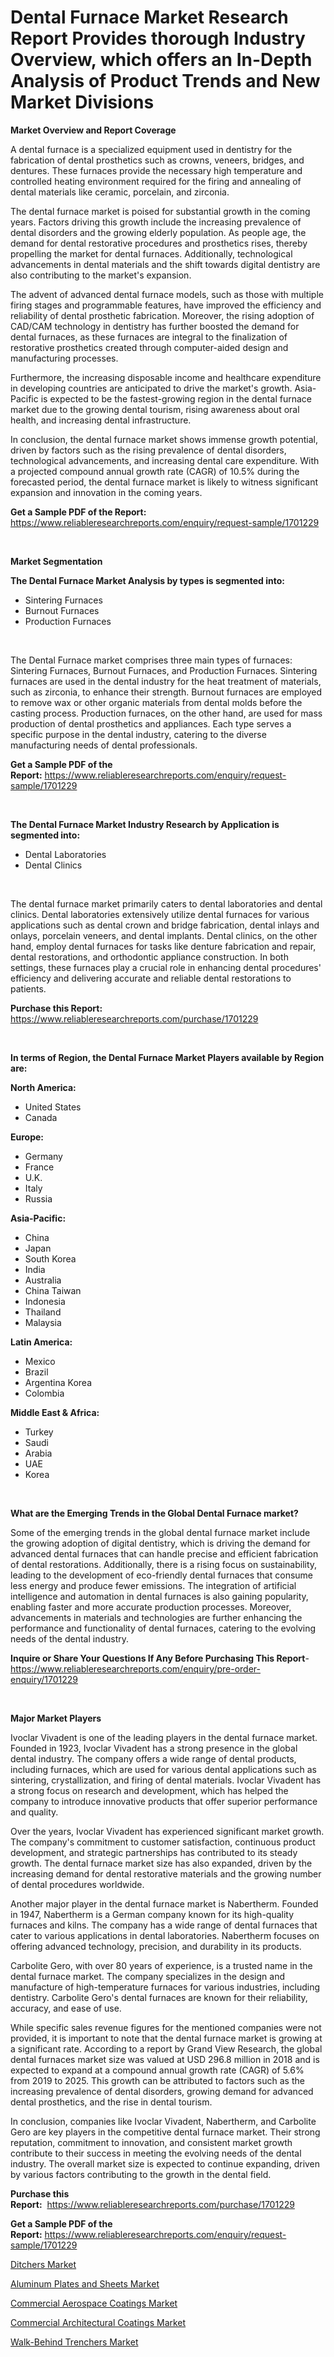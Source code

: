 <p><h1>Dental Furnace Market Research Report Provides thorough Industry Overview, which offers an In-Depth Analysis of Product Trends and New Market Divisions</h1></p><p><strong>Market Overview and Report Coverage</strong></p>
<p><p>A dental furnace is a specialized equipment used in dentistry for the fabrication of dental prosthetics such as crowns, veneers, bridges, and dentures. These furnaces provide the necessary high temperature and controlled heating environment required for the firing and annealing of dental materials like ceramic, porcelain, and zirconia.</p><p>The dental furnace market is poised for substantial growth in the coming years. Factors driving this growth include the increasing prevalence of dental disorders and the growing elderly population. As people age, the demand for dental restorative procedures and prosthetics rises, thereby propelling the market for dental furnaces. Additionally, technological advancements in dental materials and the shift towards digital dentistry are also contributing to the market's expansion.</p><p>The advent of advanced dental furnace models, such as those with multiple firing stages and programmable features, have improved the efficiency and reliability of dental prosthetic fabrication. Moreover, the rising adoption of CAD/CAM technology in dentistry has further boosted the demand for dental furnaces, as these furnaces are integral to the finalization of restorative prosthetics created through computer-aided design and manufacturing processes.</p><p>Furthermore, the increasing disposable income and healthcare expenditure in developing countries are anticipated to drive the market's growth. Asia-Pacific is expected to be the fastest-growing region in the dental furnace market due to the growing dental tourism, rising awareness about oral health, and increasing dental infrastructure.</p><p>In conclusion, the dental furnace market shows immense growth potential, driven by factors such as the rising prevalence of dental disorders, technological advancements, and increasing dental care expenditure. With a projected compound annual growth rate (CAGR) of 10.5% during the forecasted period, the dental furnace market is likely to witness significant expansion and innovation in the coming years.</p></p>
<p><strong>Get a Sample PDF of the Report:</strong> <a href="https://www.reliableresearchreports.com/enquiry/request-sample/1701229">https://www.reliableresearchreports.com/enquiry/request-sample/1701229</a></p>
<p>&nbsp;</p>
<p><strong>Market Segmentation</strong></p>
<p><strong>The Dental Furnace Market Analysis by types is segmented into:</strong></p>
<p><ul><li>Sintering Furnaces</li><li>Burnout Furnaces</li><li>Production Furnaces</li></ul></p>
<p>&nbsp;</p>
<p><p>The Dental Furnace market comprises three main types of furnaces: Sintering Furnaces, Burnout Furnaces, and Production Furnaces. Sintering furnaces are used in the dental industry for the heat treatment of materials, such as zirconia, to enhance their strength. Burnout furnaces are employed to remove wax or other organic materials from dental molds before the casting process. Production furnaces, on the other hand, are used for mass production of dental prosthetics and appliances. Each type serves a specific purpose in the dental industry, catering to the diverse manufacturing needs of dental professionals.</p></p>
<p><strong>Get a Sample PDF of the Report:</strong>&nbsp;<a href="https://www.reliableresearchreports.com/enquiry/request-sample/1701229">https://www.reliableresearchreports.com/enquiry/request-sample/1701229</a></p>
<p>&nbsp;</p>
<p><strong>The Dental Furnace Market Industry Research by Application is segmented into:</strong></p>
<p><ul><li>Dental Laboratories</li><li>Dental Clinics</li></ul></p>
<p>&nbsp;</p>
<p><p>The dental furnace market primarily caters to dental laboratories and dental clinics. Dental laboratories extensively utilize dental furnaces for various applications such as dental crown and bridge fabrication, dental inlays and onlays, porcelain veneers, and dental implants. Dental clinics, on the other hand, employ dental furnaces for tasks like denture fabrication and repair, dental restorations, and orthodontic appliance construction. In both settings, these furnaces play a crucial role in enhancing dental procedures' efficiency and delivering accurate and reliable dental restorations to patients.</p></p>
<p><strong>Purchase this Report:</strong>&nbsp; <a href="https://www.reliableresearchreports.com/purchase/1701229">https://www.reliableresearchreports.com/purchase/1701229</a></p>
<p>&nbsp;</p>
<p><strong>In terms of Region, the Dental Furnace Market Players available by Region are:</strong></p>
<p>
    <p> <strong> North America: </strong>
        <ul>
            <li>United States</li>
            <li>Canada</li>
        </ul>
        </p> 
    <p> <strong> Europe: </strong>
        <ul>
            <li>Germany</li>
            <li>France</li>
            <li>U.K.</li>
            <li>Italy</li>
            <li>Russia</li>
        </ul>
        </p> 
    <p> <strong> Asia-Pacific: </strong>
        <ul>
            <li>China</li>
            <li>Japan</li>
            <li>South Korea</li>
            <li>India</li>
            <li>Australia</li>
            <li>China Taiwan</li>
            <li>Indonesia</li>
            <li>Thailand</li>
            <li>Malaysia</li>
        </ul>
        </p> 
    <p> <strong> Latin America: </strong>
        <ul>
            <li>Mexico</li>
            <li>Brazil</li>
            <li>Argentina Korea</li>
            <li>Colombia</li>
        </ul>
        </p> 
    <p> <strong> Middle East & Africa: </strong>
        <ul>
            <li>Turkey</li>
            <li>Saudi</li>
            <li>Arabia</li>
            <li>UAE</li>
            <li>Korea</li>
        </ul>
    </p>
    </p>
<p>&nbsp;</p>
<p><strong>What are the Emerging Trends in the Global Dental Furnace market?</strong></p>
<p><p>Some of the emerging trends in the global dental furnace market include the growing adoption of digital dentistry, which is driving the demand for advanced dental furnaces that can handle precise and efficient fabrication of dental restorations. Additionally, there is a rising focus on sustainability, leading to the development of eco-friendly dental furnaces that consume less energy and produce fewer emissions. The integration of artificial intelligence and automation in dental furnaces is also gaining popularity, enabling faster and more accurate production processes. Moreover, advancements in materials and technologies are further enhancing the performance and functionality of dental furnaces, catering to the evolving needs of the dental industry.</p></p>
<p><strong>Inquire or Share Your Questions If Any Before Purchasing This Report</strong>- <a href="https://www.reliableresearchreports.com/enquiry/pre-order-enquiry/1701229">https://www.reliableresearchreports.com/enquiry/pre-order-enquiry/1701229</a></p>
<p>&nbsp;</p>
<p><strong>Major Market Players</strong></p>
<p><p>Ivoclar Vivadent is one of the leading players in the dental furnace market. Founded in 1923, Ivoclar Vivadent has a strong presence in the global dental industry. The company offers a wide range of dental products, including furnaces, which are used for various dental applications such as sintering, crystallization, and firing of dental materials. Ivoclar Vivadent has a strong focus on research and development, which has helped the company to introduce innovative products that offer superior performance and quality. </p><p>Over the years, Ivoclar Vivadent has experienced significant market growth. The company's commitment to customer satisfaction, continuous product development, and strategic partnerships has contributed to its steady growth. The dental furnace market size has also expanded, driven by the increasing demand for dental restorative materials and the growing number of dental procedures worldwide. </p><p>Another major player in the dental furnace market is Nabertherm. Founded in 1947, Nabertherm is a German company known for its high-quality furnaces and kilns. The company has a wide range of dental furnaces that cater to various applications in dental laboratories. Nabertherm focuses on offering advanced technology, precision, and durability in its products.</p><p>Carbolite Gero, with over 80 years of experience, is a trusted name in the dental furnace market. The company specializes in the design and manufacture of high-temperature furnaces for various industries, including dentistry. Carbolite Gero's dental furnaces are known for their reliability, accuracy, and ease of use.</p><p>While specific sales revenue figures for the mentioned companies were not provided, it is important to note that the dental furnace market is growing at a significant rate. According to a report by Grand View Research, the global dental furnaces market size was valued at USD 296.8 million in 2018 and is expected to expand at a compound annual growth rate (CAGR) of 5.6% from 2019 to 2025. This growth can be attributed to factors such as the increasing prevalence of dental disorders, growing demand for advanced dental prosthetics, and the rise in dental tourism.</p><p>In conclusion, companies like Ivoclar Vivadent, Nabertherm, and Carbolite Gero are key players in the competitive dental furnace market. Their strong reputation, commitment to innovation, and consistent market growth contribute to their success in meeting the evolving needs of the dental industry. The overall market size is expected to continue expanding, driven by various factors contributing to the growth in the dental field.</p></p>
<p><strong>Purchase this Report:</strong>&nbsp;&nbsp;<a href="https://www.reliableresearchreports.com/purchase/1701229">https://www.reliableresearchreports.com/purchase/1701229</a></p>
<p></p>
<p><strong>Get a Sample PDF of the Report:</strong>&nbsp;<a href="https://www.reliableresearchreports.com/enquiry/request-sample/1701229">https://www.reliableresearchreports.com/enquiry/request-sample/1701229</a></p>
<p><p><a href="https://medium.com/@sk99912151/ditchers-market-research-report-its-history-and-forecast-2023-to-2030-94e27198fe10">Ditchers Market</a></p><p><a href="https://www.linkedin.com/pulse/aluminum-plates-sheets-market-share-amp-new-trends-analysis-uahve/">Aluminum Plates and Sheets Market</a></p><p><a href="https://www.linkedin.com/pulse/commercial-aerospace-coatings-market-research-report-unlocks-7fnee/">Commercial Aerospace Coatings Market</a></p><p><a href="https://www.linkedin.com/pulse/commercial-architectural-coatings-market-research-report-pgwne/">Commercial Architectural Coatings Market</a></p><p><a href="https://medium.com/@ssantosh15121999/walk-behind-trenchers-market-insights-into-market-cagr-market-trends-and-growth-strategies-b0f47e0759e3">Walk-Behind Trenchers Market</a></p></p>